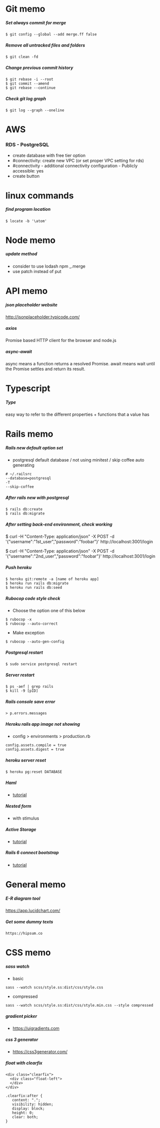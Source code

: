 # Git memo
##### Set always commit for merge
```
$ git config --global --add merge.ff false
```

##### Remove all untracked files and folders
```
$ git clean -fd
```

##### Change previous commit history
```
$ git rebase -i --root
$ git commit --amend
$ git rebase --continue
```

##### Check git log graph
```
$ git log --graph --oneline
```

# AWS
### RDS - PostgreSQL
- create database with free tier option
- #connectivity: create new VPC (or set proper VPC setting for rds)
- #connectivity - additional connectivity configuration - Publicly accessible: yes
- create button

# linux commands
##### find program location
```
$ locate -b '\atom'
```

# Node memo
##### update method
- consider to use lodash npm _.merge
- use patch instead of put

# API memo
##### json placeholder website
http://jsonplaceholder.typicode.com/

##### axios
Promise based HTTP client for the browser and node.js

##### async-await
async means a function returns a resolved Promise. await means wait until the Promise settles and return its result.

# Typescript
##### Type
easy way to refer to the different properties + functions that a value has

# Rails memo
##### Rails new default option set
- postgresql default database / not using minitest / skip coffee auto generating
```
# ~/.railsrc
--database=postgresql
-T
--skip-coffee
```

##### After rails new with postgresql
```
$ rails db:create
$ rails db:migrate
```

##### After setting back-end environment, check working
$ curl -H "Content-Type: application/json" -X POST -d '{"username":"1st_user","password":"foobar"}' http://localhost:3001/login

$ curl -H "Content-Type: application/json" -X POST -d '{"username":"2nd_user","password":"foobar"}' http://localhost:3001/login

##### Push heroku
```
$ heroku git:remote -a [name of heroku app]
$ heroku run rails db:migrate
$ heroku run rails db:seed
```

##### Rubocop code style check
- Choose the option one of this below
```
$ rubocop -x
$ rubocop --auto-correct
```

- Make exception
```
$ rubocop --auto-gen-config  
```

##### Postgresql restart
```
$ sudo service postgresql restart
```

##### Server restart
```
$ ps -aef | grep rails    
$ kill -9 [pID]   
```

##### Rails console save error
```
> p.errors.messages
```

##### Heroku rails app image not showing
- config > environments > production.rb
```
config.assets.compile = true
config.assets.digest = true
```

##### heroku server reset
```
$ heroku pg:reset DATABASE
```

##### Haml
- [tutorial](http://haml.info/tutorial.html)

##### Nested form
- with stimulus

##### Active Storage
- [tutorial](shorturl.at/ehOX2)

##### Rails 6 connect bootstrap
- [tutorial](https://www.youtube.com/watch?v=bn9arlhfaXc)

# General memo
##### E-R diagram tool
https://app.lucidchart.com/

##### Get some dummy texts
```
https://hipsum.co
```

# CSS memo
##### sass watch
- basic
```
sass --watch scss/style.ss:dist/css/style.css
```
- compressed
```
sass --watch scss/style.ss:dist/css/style.min.css --style compressed
```

##### gradient picker
- https://uigradients.com

##### css 3 generator
- https://css3generator.com/

##### float with clearfix
```
<div class="clearfix">
  <div class="float-left">
  </div>
</div>

.clearfix:after {
   content: ".";
   visibility: hidden;
   display: block;
   height: 0;
   clear: both;
}
```
